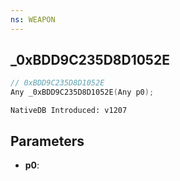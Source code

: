 ```yaml
---
ns: WEAPON
---
```

## _0xBDD9C235D8D1052E

```c
// 0xBDD9C235D8D1052E
Any _0xBDD9C235D8D1052E(Any p0);
```

```
NativeDB Introduced: v1207
```

## Parameters
* **p0**:
